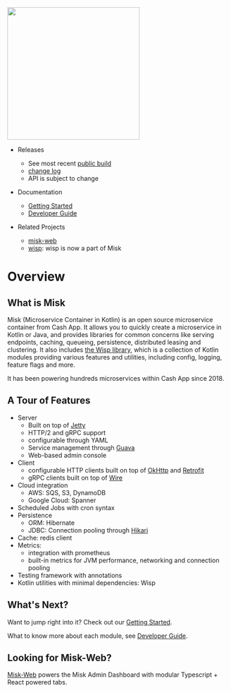 <img src="https://github.com/cashapp/misk/raw/master/misk.png" width="300">


* Releases
  * See most recent [public build][snap]
  * [change log][changelog]
  * API is subject to change

* Documentation
  * [Getting Started](./docs/getting-started.md)
  * [Developer Guide](./docs/developer-guide.md)

* Related Projects
  * [misk-web][miskweb]
  * [wisp](./wisp/README.md): wisp is now a part of Misk
 

# Overview
## What is Misk
Misk (Microservice Container in Kotlin) is an open source microservice container from Cash App.
It allows you to quickly create a microservice in Kotlin or Java, and provides libraries for common
concerns like serving endpoints, caching, queueing, persistence, distributed leasing and clustering.
It also includes [the Wisp library](./wisp/README.md), which is a collection of Kotlin modules
providing various features and utilities, including config, logging, feature flags and more.

It has been powering hundreds microservices within Cash App since 2018.

## A Tour of Features
* Server
  * Built on top of [Jetty](https://eclipse.dev/jetty/)
  * HTTP/2 and gRPC support
  * configurable through YAML
  * Service management through [Guava](https://github.com/google/guava/wiki/ServiceExplained)
  * Web-based admin console
* Client
  * configurable HTTP clients built on top of [OkHttp](https://github.com/square/okhttp)
    and [Retrofit](https://github.com/square/retrofit)
  * gRPC clients built on top of [Wire](https://github.com/square/wire)
* Cloud integration
  * AWS: SQS, S3, DynamoDB
  * Google Cloud: Spanner
* Scheduled Jobs with cron syntax
* Persistence
  * ORM: Hibernate
  * JDBC: Connection pooling through [Hikari](https://github.com/brettwooldridge/HikariCP)
* Cache: redis client
* Metrics:
  * integration with prometheus
  * built-in metrics for JVM performance, networking and connection pooling
* Testing framework with annotations
* Kotlin utilities with minimal dependencies: Wisp

## What's Next?
Want to jump right into it? Check out our [Getting Started](./docs/getting-started.md).

What to know more about each module, see [Developer Guide](./docs/developer-guide.md).

## Looking for Misk-Web?

[Misk-Web][miskweb] powers the Misk Admin Dashboard with modular Typescript + React powered tabs.

[changelog]: http://cashapp.github.io/misk/changelog/
[misk]: https://cashapp.github.io/misk/
[miskweb]: https://cashapp.github.io/misk-web/
[snap]: https://mvnrepository.com/artifact/com.squareup.misk/misk
